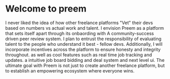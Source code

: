  # Welcome to preem
 
 I never liked the idea of how other freelance platforms "Vet" their devs based on numbers vs actual work and talent. I envision Preem as a platform that sets itself apart through its onbaording with A community-success driven peer review system. I plan to entrust the responsibility of evaluating talent to the people who understand it best - fellow devs. Additionally, I will incorporate incentives across the platform to ensure honesty and integrity throughout. as well as cool features such as real time job tracking and updates. a intuitive job board bidding and deal system and next level ui. The ultimate goal with Preem is not just to create another freelance platform, but to establish an empowering ecosystem where everyone wins.


